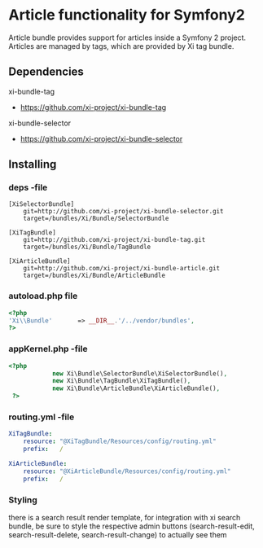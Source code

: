 # Article functionality for Symfony2

Article bundle provides support for articles inside a Symfony 2 project. Articles are managed by tags, which are provided by Xi tag bundle.


## Dependencies

xi-bundle-tag
* https://github.com/xi-project/xi-bundle-tag

xi-bundle-selector
* https://github.com/xi-project/xi-bundle-selector

## Installing

### deps -file
```
[XiSelectorBundle]
    git=http://github.com/xi-project/xi-bundle-selector.git
    target=/bundles/Xi/Bundle/SelectorBundle

[XiTagBundle]
    git=http://github.com/xi-project/xi-bundle-tag.git
    target=/bundles/Xi/Bundle/TagBundle

[XiArticleBundle]
    git=http://github.com/xi-project/xi-bundle-article.git
    target=/bundles/Xi/Bundle/ArticleBundle
```

### autoload.php file
```php
<?php
'Xi\\Bundle'       => __DIR__.'/../vendor/bundles',
?>
```

### appKernel.php -file
```php
<?php
            new Xi\Bundle\SelectorBundle\XiSelectorBundle(),
            new Xi\Bundle\TagBundle\XiTagBundle(),
            new Xi\Bundle\ArticleBundle\XiArticleBundle(),
 ?>
```

### routing.yml -file
```yml
XiTagBundle:
    resource: "@XiTagBundle/Resources/config/routing.yml"
    prefix:   /

XiArticleBundle:
    resource: "@XiArticleBundle/Resources/config/routing.yml"
    prefix:   /
```

### Styling

there is a search result render template, for integration with xi search bundle, be sure to style the respective admin buttons (search-result-edit, search-result-delete, search-result-change) to actually see them